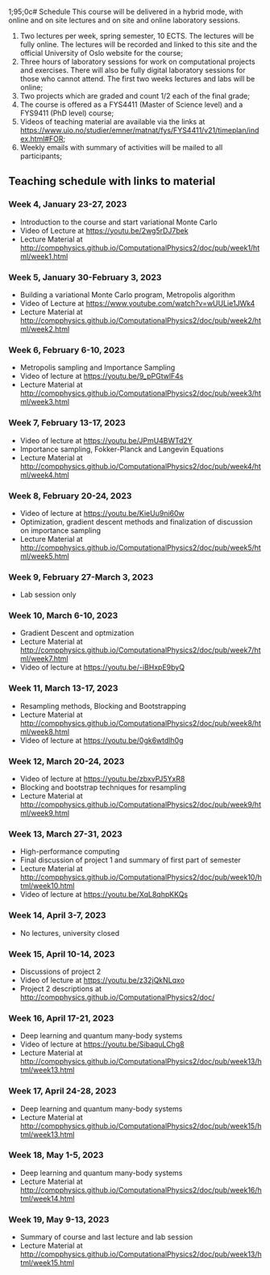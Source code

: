 
1;95;0c# Schedule
This course will be delivered in a hybrid mode, with online and on site lectures and on site and online laboratory sessions. 

1. Two lectures per week, spring semester, 10 ECTS. The lectures will be fully online. The lectures will be recorded and linked to this site and the official University of Oslo website for the course;
2. Three hours of laboratory sessions for work on computational projects and exercises. There will  also be fully digital laboratory sessions for those who cannot attend. The first two weeks lectures and labs will be online;
3. Two projects which are graded and count 1/2 each of the final grade;
4. The course is offered as a FYS4411 (Master of Science level) and a FYS9411 (PhD level) course;
5. Videos of teaching material are available via the links at https://www.uio.no/studier/emner/matnat/fys/FYS4411/v21/timeplan/index.html#FOR;
6. Weekly emails with summary of activities will be mailed to all participants;


## Teaching schedule with links to material


###  Week 4, January 23-27, 2023
- Introduction to the course and start variational Monte Carlo
- Video of Lecture at https://youtu.be/2wg5rDJ7bek
- Lecture Material at http://compphysics.github.io/ComputationalPhysics2/doc/pub/week1/html/week1.html

###  Week 5, January 30-February 3, 2023
- Building a variational Monte Carlo program, Metropolis algorithm
- Video of Lecture at https://www.youtube.com/watch?v=wUULie1JWk4
- Lecture Material at http://compphysics.github.io/ComputationalPhysics2/doc/pub/week2/html/week2.html

### Week 6, February 6-10, 2023
- Metropolis sampling and Importance Sampling
- Video of lecture at https://youtu.be/9_pPGtwlF4s
- Lecture Material at http://compphysics.github.io/ComputationalPhysics2/doc/pub/week3/html/week3.html

### Week 7, February 13-17, 2023

- Video of lecture at https://youtu.be/JPmU4BWTd2Y
- Importance sampling, Fokker-Planck and Langevin Equations
- Lecture Material at http://compphysics.github.io/ComputationalPhysics2/doc/pub/week4/html/week4.html

### Week 8, February 20-24, 2023

- Video of lecture at https://youtu.be/KieUu9ni60w
- Optimization, gradient descent methods and finalization of discussion on importance sampling
- Lecture Material at http://compphysics.github.io/ComputationalPhysics2/doc/pub/week5/html/week5.html


### Week 9, February 27-March 3, 2023

- Lab session only


### Week 10, March 6-10, 2023

- Gradient Descent and optmization
- Lecture Material at http://compphysics.github.io/ComputationalPhysics2/doc/pub/week7/html/week7.html
- Video of lecture at https://youtu.be/-iBHxpE9byQ

### Week 11, March 13-17, 2023

- Resampling methods, Blocking and Bootstrapping
- Lecture Material at http://compphysics.github.io/ComputationalPhysics2/doc/pub/week8/html/week8.html
- Video of lecture at https://youtu.be/0gk6wtdlh0g

### Week 12, March 20-24, 2023

- Video of lecture at https://youtu.be/zbxvPJ5YxR8
- Blocking and bootstrap techniques for resampling
- Lecture Material at http://compphysics.github.io/ComputationalPhysics2/doc/pub/week9/html/week9.html


### Week 13, March  27-31, 2023

- High-performance computing
- Final discussion of project 1 and summary of first part of semester
- Lecture Material at http://compphysics.github.io/ComputationalPhysics2/doc/pub/week10/html/week10.html
- Video of lecture at https://youtu.be/XqL8qhpKKQs

### Week 14, April 3-7, 2023

- No lectures, university closed

### Week 15, April 10-14, 2023

- Discussions of project 2
- Video of lecture at https://youtu.be/z32jQkNLqxo
- Project 2 descriptions  at http://compphysics.github.io/ComputationalPhysics2/doc/

### Week 16, April  17-21, 2023

- Deep learning and quantum many-body systems
- Video of lecture at https://youtu.be/SibaquLChg8
- Lecture Material at http://compphysics.github.io/ComputationalPhysics2/doc/pub/week13/html/week13.html


### Week 17, April 24-28, 2023

- Deep learning and quantum many-body systems
- Lecture Material at http://compphysics.github.io/ComputationalPhysics2/doc/pub/week15/html/week13.html


### Week 18, May 1-5, 2023

- Deep learning and quantum many-body systems
- Lecture Material at http://compphysics.github.io/ComputationalPhysics2/doc/pub/week16/html/week14.html


### Week 19, May 9-13, 2023


- Summary of course and last lecture and lab session
- Lecture Material at http://compphysics.github.io/ComputationalPhysics2/doc/pub/week13/html/week15.html


